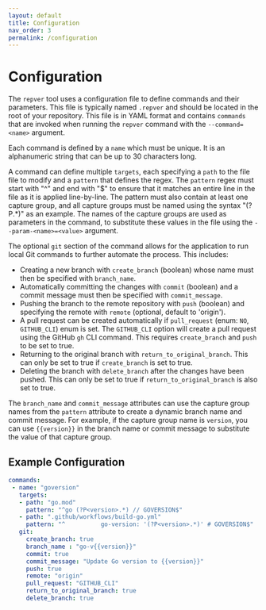 ```yaml
---
layout: default
title: Configuration
nav_order: 3
permalink: /configuration
---
```


# Configuration

The `repver` tool uses a configuration file to define commands and their parameters. This file is typically named `.repver` and should be located in the root of your repository. This file is in YAML format and contains `commands` that are invoked when running the `repver` command with the `--command=<name>` argument.

Each command is defined by a `name` which must be unique. It is an alphanumeric string that can be up to 30 characters long.

A command can define multiple `targets`, each specifying a `path` to the file file to modify and a `pattern` that defines the regex.  The `pattern` regex must start with "^" and end with "$" to ensure that it matches an entire line in the file as it is applied line-by-line.  The pattern must also contain at least one capture group, and all capture groups must be named using the syntax "(?P<name>.*)" as an example.  The names of the capture groups are used as parameters in the command, to substitute these values in the file using the `--param-<name>=<value>` argument.

The optional `git` section of the command allows for the application to run local Git commands to further automate the process.  This includes:

- Creating a new branch with `create_branch` (boolean) whose name must then be specified with `branch_name`. 
- Automatically committing the changes with `commit` (boolean) and a commit message must then be specified with `commit_message`.
- Pushing the branch to the remote repository with `push` (boolean) and specifying the remote with `remote` (optional, default to 'origin').
- A pull request can be created automatically if `pull_request` (enum: `NO`, `GITHUB_CLI`) enum is set.  The `GITHUB_CLI` option will create a pull request using the GitHub `gh` CLI command. This requires `create_branch` and `push` to be set to true.
- Returning to the original branch with `return_to_original_branch`. This can only be set to true if `create_branch` is set to true.
- Deleting the branch with `delete_branch` after the changes have been pushed. This can only be set to true if `return_to_original_branch` is also set to true.

The `branch_name` and `commit_message` attributes can use the capture group names from the `pattern` attribute to create a dynamic branch name and commit message. For example, if the capture group name is `version`, you can use `{{version}}` in the branch name or commit message to substitute the value of that capture group.

## Example Configuration

```yaml
commands:
 - name: "goversion"
   targets:
   - path: "go.mod"
     pattern: "^go (?P<version>.*) // GOVERSION$"
   - path: ".github/workflows/build-go.yml"
     pattern: "^          go-version: '(?P<version>.*)' # GOVERSION$"
   git:
     create_branch: true
     branch_name : "go-v{{version}}"
     commit: true
     commit_message: "Update Go version to {{version}}"
     push: true
     remote: "origin"
     pull_request: "GITHUB_CLI"
     return_to_original_branch: true
     delete_branch: true
```

